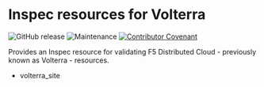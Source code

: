 # Inspec resources for Volterra

![GitHub release](https://img.shields.io/github/v/release/memes/inspec-volterra?sort=semver)
![Maintenance](https://img.shields.io/maintenance/yes/2024)
[![Contributor Covenant](https://img.shields.io/badge/Contributor%20Covenant-2.1-4baaaa.svg)](CODE_OF_CONDUCT.md)

Provides an Inspec resource for validating F5 Distributed Cloud - previously known as Volterra - resources.

* volterra_site

